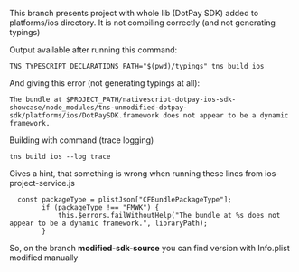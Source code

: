 This branch presents project with whole lib (DotPay SDK) added to platforms/ios directory.
It is not compiling correctly (and not generating typings)

Output available after running this command:
```
TNS_TYPESCRIPT_DECLARATIONS_PATH="$(pwd)/typings" tns build ios
```

And giving this error (not generating typings at all): 
```
The bundle at $PROJECT_PATH/nativescript-dotpay-ios-sdk-showcase/node_modules/tns-unmodified-dotpay-sdk/platforms/ios/DotPaySDK.framework does not appear to be a dynamic framework.
```

Building with command (trace logging) 
```
tns build ios --log trace
```

Gives a hint, that something is wrong when running these lines from ios-project-service.js
```
  const packageType = plistJson["CFBundlePackageType"];
        if (packageType !== "FMWK") {
            this.$errors.failWithoutHelp("The bundle at %s does not appear to be a dynamic framework.", libraryPath);
        }
```

So, on the branch **modified-sdk-source** you can find version with Info.plist modified manually